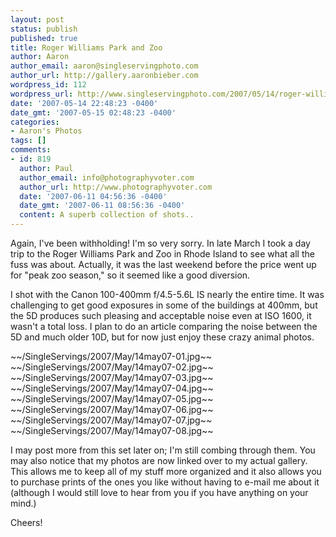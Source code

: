 ```yaml
---
layout: post
status: publish
published: true
title: Roger Williams Park and Zoo
author: Aaron
author_email: aaron@singleservingphoto.com
author_url: http://gallery.aaronbieber.com
wordpress_id: 112
wordpress_url: http://www.singleservingphoto.com/2007/05/14/roger-williams-park-and-zoo/
date: '2007-05-14 22:48:23 -0400'
date_gmt: '2007-05-15 02:48:23 -0400'
categories:
- Aaron's Photos
tags: []
comments:
- id: 819
  author: Paul
  author_email: info@photographyvoter.com
  author_url: http://www.photographyvoter.com
  date: '2007-06-11 04:56:36 -0400'
  date_gmt: '2007-06-11 08:56:36 -0400'
  content: A superb collection of shots..
---
```

Again, I've been withholding! I'm so very sorry. In late March I took a
day trip to the Roger Williams Park and Zoo in Rhode Island to see what
all the fuss was about. Actually, it was the last weekend before the
price went up for "peak zoo season," so it seemed like a good diversion.

I shot with the Canon 100-400mm f/4.5-5.6L IS nearly the entire time. It
was challenging to get good exposures in some of the buildings at 400mm,
but the 5D produces such pleasing and acceptable noise even at ISO 1600,
it wasn't a total loss. I plan to do an article comparing the noise
between the 5D and much older 10D, but for now just enjoy these crazy
animal photos.

\~\~/SingleServings/2007/May/14may07-01.jpg\~\~\
 \~\~/SingleServings/2007/May/14may07-02.jpg\~\~\
 \~\~/SingleServings/2007/May/14may07-03.jpg\~\~\
 \~\~/SingleServings/2007/May/14may07-04.jpg\~\~\
 \~\~/SingleServings/2007/May/14may07-05.jpg\~\~\
 \~\~/SingleServings/2007/May/14may07-06.jpg\~\~\
 \~\~/SingleServings/2007/May/14may07-07.jpg\~\~\
 \~\~/SingleServings/2007/May/14may07-08.jpg\~\~

I may post more from this set later on; I'm still combing through them.
You may also notice that my photos are now linked over to my actual
gallery. This allows me to keep all of my stuff more organized and it
also allows you to purchase prints of the ones you like without having
to e-mail me about it (although I would still love to hear from you if
you have anything on your mind.)

Cheers!
